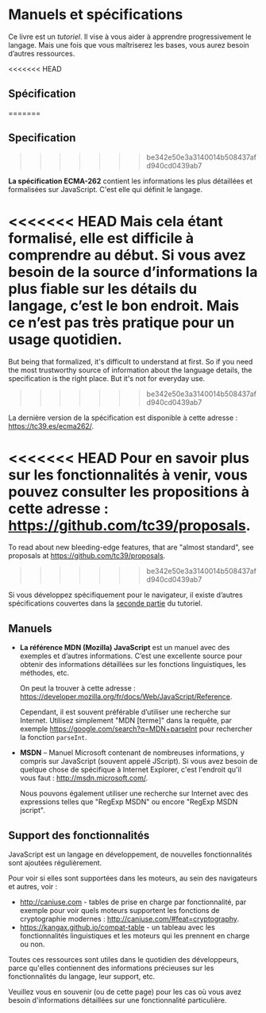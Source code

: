 
# Manuels et spécifications

Ce livre est un *tutoriel*. Il vise à vous aider à apprendre progressivement le langage. Mais une fois que vous maîtriserez les bases, vous aurez besoin d’autres ressources.

<<<<<<< HEAD

## Spécification
=======
## Specification
>>>>>>> be342e50e3a3140014b508437afd940cd0439ab7

**La spécification ECMA-262** contient les informations les plus détaillées et formalisées sur JavaScript. C'est elle qui définit le langage.

<<<<<<< HEAD
Mais cela étant formalisé, elle est difficile à comprendre au début. Si vous avez besoin de la source d’informations la plus fiable sur les détails du langage, c’est le bon endroit. Mais ce n’est pas très pratique pour un usage quotidien.
=======
But being that formalized, it's difficult to understand at first. So if you need the most trustworthy source of information about the language details, the specification is the right place. But it's not for everyday use.
>>>>>>> be342e50e3a3140014b508437afd940cd0439ab7

La dernière version de la spécification est disponible à cette adresse : <https://tc39.es/ecma262/>.

<<<<<<< HEAD
Pour en savoir plus sur les fonctionnalités à venir, vous pouvez consulter les propositions à cette adresse : <https://github.com/tc39/proposals>.
=======
To read about new bleeding-edge features, that are "almost standard", see proposals at <https://github.com/tc39/proposals>.
>>>>>>> be342e50e3a3140014b508437afd940cd0439ab7

Si vous développez spécifiquement pour le navigateur, il existe d’autres spécifications couvertes dans la [seconde partie](info:browser-environment) du tutoriel.

## Manuels

- **La référence MDN (Mozilla) JavaScript** est un manuel avec des exemples et d’autres informations. C’est une excellente source pour obtenir des informations détaillées sur les fonctions linguistiques, les méthodes, etc.

    On peut la trouver à cette adresse : <https://developer.mozilla.org/fr/docs/Web/JavaScript/Reference>.

  Cependant, il est souvent préférable d’utiliser une recherche sur Internet. Utilisez simplement "MDN [terme]" dans la requête, par exemple <https://google.com/search?q=MDN+parseInt> pour rechercher la fonction `parseInt`.


- **MSDN** – Manuel Microsoft contenant de nombreuses informations, y compris sur JavaScript (souvent appelé JScript). Si vous avez besoin de quelque chose de spécifique à Internet Explorer, c'est l'endroit qu'il vous faut : <http://msdn.microsoft.com/>.

    Nous pouvons également utiliser une recherche sur Internet avec des expressions telles que "RegExp MSDN" ou encore "RegExp MSDN jscript".

## Support des fonctionnalités

JavaScript est un langage en développement, de nouvelles fonctionnalités sont ajoutées régulièrement.

Pour voir si elles sont supportées dans les moteurs, au sein des navigateurs et autres, voir :

- <http://caniuse.com> - tables de prise en charge par fonctionnalité, par exemple pour voir quels moteurs supportent les fonctions de cryptographie modernes : <http://caniuse.com/#feat=cryptography>.
- <https://kangax.github.io/compat-table> - un tableau avec les fonctionnalités linguistiques et les moteurs qui les prennent en charge ou non.

Toutes ces ressources sont utiles dans le quotidien des développeurs, parce qu'elles contiennent des informations précieuses sur les fonctionnalités du langage, leur support, etc.

Veuillez vous en souvenir (ou de cette page) pour les cas où vous avez besoin d'informations détaillées sur une fonctionnalité particulière.
